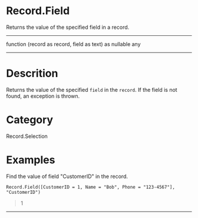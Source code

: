 ﻿# Record.Field
Returns the value of the specified field in a record.
***
function (record as record, field as text) as nullable any
***
# Descrition 
Returns the value of the specified <code>field</code> in the <code>record</code>. If the field is not found, an exception is thrown.
# Category 
Record.Selection
# Examples 
Find the value of field "CustomerID" in the record.
```
Record.Field([CustomerID = 1, Name = "Bob", Phone = "123-4567"], "CustomerID")
```
> 1
***
